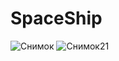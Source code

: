 # SpaceShip
 
![Снимок](https://user-images.githubusercontent.com/123800500/234919326-3987ce85-8cd0-482a-be5a-fd2f17913fff.PNG)
![Снимок21](https://user-images.githubusercontent.com/123800500/234919338-af7ed1cd-3831-4ffb-87b8-b958d09927a6.PNG)
